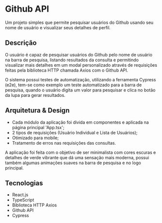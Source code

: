 # Github API

Um projeto simples que permite pesquisar usuários do Github usando seu nome de usuário e visualizar seus detalhes de perfil.

## Descrição

O usuário é capaz de pesquisar usuários do Github pelo nome de usuário na barra de pesquisa, listando resultados da consulta e permitindo visualizar mais detalhes em um modal personalizado através de requisições feitas pela biblioteca HTTP chamada Axios com o Github API.

O sistema possui testes de automatização, utilizando a ferramenta Cypress (e2e), tem-se como exemplo um teste automatizado para a barra de pesquisa, quando o usuário digita um valor para pesquisar e clica no botão da lupa para gerar resultados.

## Arquitetura & Design

* Cada módulo da aplicação foi divida em componentes e aplicada na página principal 'App.tsx';
* 2 tipos de requisições (Usuário Individual e Lista de Usuários);
* Otimizado para mobile;
* Tratamento de erros nas requisições das consultas.

A aplicação foi feita com o objetivo de ser minimalista com cores escuras e detalhes de verde vibrante que dá uma sensação mais moderna, possui também algumas animações suaves na barra de pesquisa e no logo principal.


## Tecnologias

* React.js
* TypeScript
* Biblioteca HTTP Axios
* Github API
* Cypress

